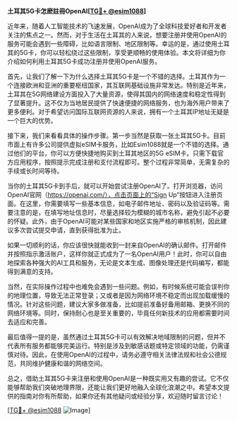 **土耳其5G卡怎麽註冊OpenAI[[TG💪+ @esim1088](https://t.me/s/esim1088)]**

近年来，随着人工智能技术的飞速发展，OpenAI成为了全球科技爱好者和开发者关注的焦点之一。然而，对于生活在土耳其的人来说，想要注册并使用OpenAI的服务可能会遇到一些障碍，比如语言限制、地区限制等。幸运的是，通过使用土耳其的5G卡，你可以轻松绕过这些限制，享受更顺畅的使用体验。本文将详细为你介绍如何利用土耳其5G卡成功注册并使用OpenAI服务。

首先，让我们了解一下为什么选择土耳其5G卡是一个不错的选择。土耳其作为一个连接欧洲和亚洲的重要枢纽国家，其互联网基础设施非常发达。特别是近年来，土耳其在5G网络建设方面投入了大量资源，使得其国内的网络速度和稳定性得到了显著提升。这不仅为当地居民提供了快速便捷的网络服务，也为海外用户带来了更多便利。对于希望访问国际互联网资源的人来说，拥有一个土耳其IP地址无疑是一个巨大的优势。

接下来，我们来看看具体的操作步骤。第一步当然是获取一张土耳其5G卡。目前市面上有许多公司提供虚拟eSIM卡服务，比如Esim1088就是一个不错的选择。通过他们的平台，你可以方便快捷地购买到土耳其地区的5G eSIM卡。只需下载官方应用程序，按照提示完成注册和支付流程即可。整个过程非常简单，无需复杂的手续或长时间等待。

当你的土耳其5G卡到手后，就可以开始尝试注册OpenAI了。打开浏览器，访问OpenAI官网（https://openai.com/），点击页面上的“Sign Up”按钮进入注册页面。在这里，你需要填写一些基本信息，如电子邮件地址、密码以及验证码等。需要注意的是，在填写地址信息时，尽量选择较为模糊的城市名称，避免引起不必要的怀疑。此外，由于OpenAI可能对某些国家和地区实施严格的审核机制，因此建议多次尝试提交申请，直到获得批准为止。

如果一切顺利的话，你应该很快就能收到一封来自OpenAI的确认邮件。打开邮件并按照指示激活账户，这样你就正式成为了一名OpenAI用户！此时，你可以自由地探索各种强大的AI工具和服务，无论是文本生成、图像处理还是代码编写，都能得到满意的支持。

当然，在实际操作过程中也难免会遇到一些问题。例如，有时候系统可能会误判你的地理位置，导致无法正常登录；又或者是因为网络环境不稳定而出现加载缓慢的情况。针对这些问题，建议大家多做准备，比如提前准备好备用邮箱、更换不同的网络环境等。同时，保持耐心也是至关重要的，毕竟任何新技术的应用都需要时间去适应和完善。

最后值得一提的是，虽然通过土耳其5G卡可以有效解决地域限制的问题，但并不代表所有服务都能够完美运行。特别是涉及到敏感话题或特定领域的功能，仍需谨慎对待。因此，在使用OpenAI的过程中，请务必遵守相关法律法规和社会公德规范，共同维护健康和谐的网络空间。

总之，借助土耳其5G卡来注册和使用OpenAI是一种既实用又有趣的尝试。它不仅能够帮助我们突破地理界限，还能让我们更好地融入全球化浪潮之中。希望本文提供的指南对你有所帮助，如果你还有其他疑问或经验分享，欢迎随时留言讨论！

[[TG💪+ @esim1088](https://t.me/s/esim1088) ![Image](https://i.postimg.cc/4NQfJmqS/Snipaste-2025-05-13-00-14-12.png)]